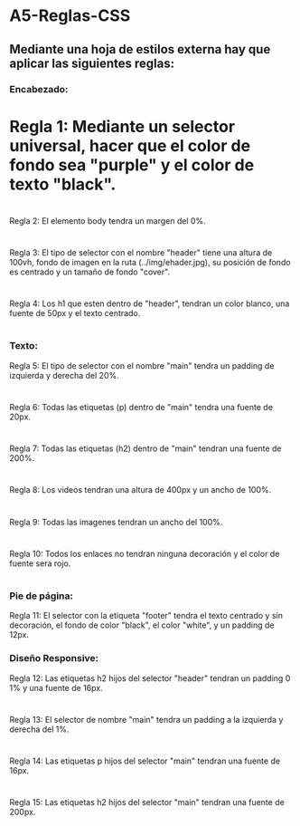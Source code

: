 # A5-Reglas-CSS
## Mediante una hoja de estilos externa hay que aplicar las siguientes reglas:
### Encabezado:
# Regla 1: Mediante un selector universal, hacer que el color de fondo sea "purple" y el color de texto "black".
#
Regla 2: El elemento body tendra un margen del 0%.
#
Regla 3: El tipo de selector con el nombre "header" tiene una altura de 100vh, fondo de imagen en la ruta (../img/ehader.jpg), su posición de fondo es centrado y un tamaño de fondo "cover".
#
Regla 4: Los h1 que esten dentro de "header", tendran un color blanco, una fuente de 50px y el texto centrado.
#
### Texto:
Regla 5: El tipo de selector con el nombre "main" tendra un padding de izquierda y derecha del 20%.
#
Regla 6: Todas las etiquetas (p) dentro de "main" tendra una fuente de 20px.
#
Regla 7: Todas las etiquetas (h2) dentro de "main" tendran una fuente de 200%.
#
Regla 8: Los videos tendran una altura de 400px y un ancho de 100%.
#
Regla 9: Todas las imagenes tendran un ancho del 100%.
#
Regla 10: Todos los enlaces no tendran ninguna decoración y el color de fuente sera rojo.
#
### Pie de página:
Regla 11: El selector con la etiqueta "footer" tendra el texto centrado y sin decoración, el fondo de color "black", el color "white", y un padding de 12px.
### Diseño Responsive:
Regla 12: Las etiquetas h2 hijos del selector "header" tendran un padding 0 1% y una fuente de 16px.
#
Regla 13: El selector de nombre "main" tendra un padding a la izquierda y derecha del 1%.
#
Regla 14: Las etiquetas p hijos del selector "main" tendran una fuente de 16px.
#
Regla 15: Las etiquetas h2 hijos del selector "main" tendran una fuente de 200px.
#
